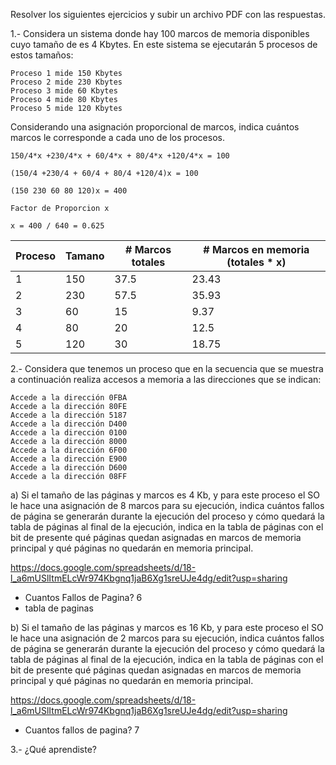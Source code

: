 Resolver los siguientes ejercicios y subir un archivo PDF con las respuestas.

1.- Considera un sistema donde hay 100 marcos de memoria disponibles cuyo tamaño de es 4 Kbytes. En este sistema se ejecutarán 5 procesos de estos tamaños:

    Proceso 1 mide 150 Kbytes
    Proceso 2 mide 230 Kbytes
    Proceso 3 mide 60 Kbytes
    Proceso 4 mide 80 Kbytes
    Proceso 5 mide 120 Kbytes

Considerando una asignación proporcional de marcos, indica cuántos marcos le corresponde a cada uno de los procesos.

```
150/4*x +230/4*x + 60/4*x + 80/4*x +120/4*x = 100

(150/4 +230/4 + 60/4 + 80/4 +120/4)x = 100

(150 230 60 80 120)x = 400

Factor de Proporcion x

x = 400 / 640 = 0.625
```

| Proceso | Tamano | # Marcos totales | # Marcos en memoria (totales * x) |
|---------|--------|------------------|-----------------------------------|
| 1       | 150    | 37.5             | 23.43                              |
| 2       | 230    | 57.5             | 35.93                             |
| 3       | 60     | 15               | 9.37                              |
| 4       | 80     | 20               | 12.5                              |
| 5       | 120    | 30               | 18.75                             |
 

2.- Considera que tenemos un proceso que en la secuencia que se muestra a continuación realiza accesos a memoria a las direcciones que se indican:

    Accede a la dirección 0FBA
    Accede a la dirección 80FE
    Accede a la dirección 5187
    Accede a la dirección D400
    Accede a la dirección 0100
    Accede a la dirección 8000
    Accede a la dirección 6F00
    Accede a la dirección E900
    Accede a la dirección D600
    Accede a la dirección 08FF

a) Si el tamaño de las páginas y marcos es 4 Kb, y para este proceso el SO le hace una asignación de 8 marcos para su ejecución, indica cuántos fallos de página se generarán durante la ejecución del proceso y cómo quedará la tabla de páginas al final de la ejecución, indica en la tabla de páginas con el bit de presente qué páginas quedan asignadas en marcos de memoria principal y qué páginas no quedarán en memoria principal. 

https://docs.google.com/spreadsheets/d/18-l_a6mUSlItmELcWr974Kbgnq1jaB6Xg1sreUJe4dg/edit?usp=sharing

- Cuantos Fallos de Pagina? 6
- tabla de paginas


b) Si el tamaño de las páginas y marcos es 16 Kb, y para este proceso el SO le hace una asignación de 2 marcos para su ejecución, indica cuántos fallos de página se generarán durante la ejecución del proceso y cómo quedará la tabla de páginas al final de la ejecución, indica en la tabla de páginas con el bit de presente qué páginas quedan asignadas en marcos de memoria principal y qué páginas no quedarán en memoria principal.

https://docs.google.com/spreadsheets/d/18-l_a6mUSlItmELcWr974Kbgnq1jaB6Xg1sreUJe4dg/edit?usp=sharing

- Cuantos fallos de pagina? 7

3.- ¿Qué aprendiste?
